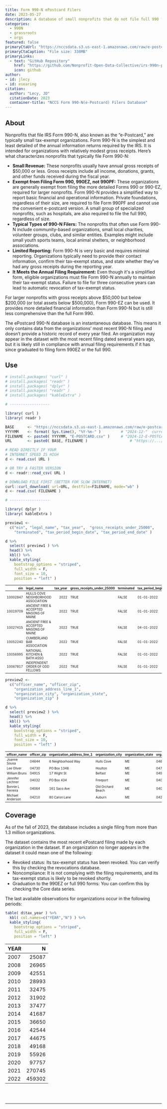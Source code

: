 ```yaml
---
title: Form 990-N ePostcard Filers
date: 2023-05-27
description: A database of small nonprofits that do not file full 990 forms. 
categories:
  - 990N
  - grassroots
  - orgs
featured: false
primaryCtaUrl: "https://nccsdata.s3.us-east-1.amazonaws.com/raw/e-postcard/2024-12-E-POSTCARD.csv"
primaryCtaCaption: "File size: 330MB"
primaryLinks:
  - text: "GitHub Repository"
    href: "https://github.com/Nonprofit-Open-Data-Collective/irs-990n-postcard-filers"
    icon: github
author:
- id: jlecy
- id: esearing
citation: 
  author: "Lecy, JD"
  citationDate: 2023
  container-title: "NCCS Form 990-N(e-Postcard) Filers Database"
---
```



## About 

Nonprofits that file IRS Form 990-N, also known as the “e-Postcard,” are typically small tax-exempt organizations. Form 990-N is the simplest and least detailed of the annual information returns required by the IRS. It is intended for organizations with relatively modest gross receipts. Here’s what characterizes nonprofits that typically file Form 990-N:

  * **Small Revenue:** These nonprofits usually have annual gross receipts of $50,000 or less. Gross receipts include all income, donations, grants, and other funds received during the fiscal year.
  * **Exempt from Filing Form 990, 990EZ, not 990PF:** These organizations are generally exempt from filing the more detailed Forms 990 or 990-EZ, required for larger nonprofits. Form 990-N provides a simplified way to report basic financial and operational information. Private foundations, regardless of their size, are required to file Form 990PF and cannot use the convenient e-postcard version. A small group of specialized nonprofits, such as hospitals, are also required to file the full 990, regardless of size.
  * **Typical Types of 990-N Filers:** The nonprofits that often use Form 990-N include community-based organizations, small local charities, volunteer groups, clubs, and similar entities. Examples might include small youth sports teams, local animal shelters, or neighborhood associations.
  * **Limited Reporting:** Form 990-N is very basic and requires minimal reporting. Organizations typically need to provide their contact information, confirm their tax-exempt status, and state whether they've had any gross receipts during the reporting year.
  * **It Meets the Annual Filing Requirement:** Even though it's a simplified form, eligible organizations must file Form 990-N annually to maintain their tax-exempt status. Failure to file for three consecutive years can lead to automatic revocation of tax-exempt status.

For larger nonprofits with gross receipts above $50,000 but below $200,000 (or total assets below $500,000), Form 990-EZ can be used. It provides more detailed financial information than Form 990-N but is still less comprehensive than the full Form 990.

The ePostcard 990-N database is an instantaneous database. This means it only contains data from the organizations’ most recent 990-N filing and doesn’t provide a historic record of every year filed. An organization may appear in the dataset with the most recent filing dated several years ago, but it is likely still in compliance with annual filing requirements if it has since graduated to filing form 990EZ or the full 990.

## Use

```r
# install.packages( "curl" )
# install.packages( "readr" )
# install.packages( "dplyr" )
# install.packages( "readr" )
# install.packages( "kableExtra" )

# ------------------

library( curl )
library( readr )

BASE      <- "https://nccsdata.s3.us-east-1.amazonaws.com/raw/e-postcard/"
YYYYMM    <- format( Sys.time(), "%Y-%m-" )         # "2024-12-"  current month
FILENAME  <- paste0( YYYYMM, "E-POSTCARD.csv" )     # "2024-12-E-POSTCARD.csv"
URL       <- paste0( BASE, FILENAME )                   # "https://.../2024-12-BMF.csv"

# READ DIRECTLY IF YOUR
# INTERNET SPEED IS HIGH
d <- read.csv( URL )

# OR TRY A FASTER VERSION 
d <- readr::read_csv( URL )

# DOWNLOAD FILE FIRST (BETTER FOR SLOW INTERNET)  
curl::curl_download( url=URL, destfile=FILENAME, mode="wb" )
d <- read.csv( FILENAME )

# ------------------

library( dplyr )
library( kableExtra )

preview1 <- 
  c("ein", "legal_name", "tax_year",  "gross_receipts_under_25000", 
    "terminated", "tax_period_begin_date", "tax_period_end_date" )

d %>%
  select( preview1 ) %>%
  head() %>%  
  kbl() %>%
  kable_styling( 
    bootstrap_options = "striped", 
    full_width = F,
    font_size = 10, 
    position = "left" )
```

<table class="table table-striped" style="font-size: 10px; width: auto !important; ">
 <thead>
  <tr>
   <th style="text-align:right;"> ein </th>
   <th style="text-align:left;"> legal_name </th>
   <th style="text-align:right;"> tax_year </th>
   <th style="text-align:left;"> gross_receipts_under_25000 </th>
   <th style="text-align:left;"> terminated </th>
   <th style="text-align:left;"> tax_period_begin_date </th>
   <th style="text-align:left;"> tax_period_end_date </th>
  </tr>
 </thead>
<tbody>
  <tr>
   <td style="text-align:right;"> 10002847 </td>
   <td style="text-align:left;"> HULLS COVE NEIGHBORHOOD ASSOCIATION </td>
   <td style="text-align:right;"> 2022 </td>
   <td style="text-align:left;"> TRUE </td>
   <td style="text-align:left;"> FALSE </td>
   <td style="text-align:left;"> 01-01-2022 </td>
   <td style="text-align:left;"> 12-31-2022 </td>
  </tr>
  <tr>
   <td style="text-align:right;"> 10019709 </td>
   <td style="text-align:left;"> ANCIENT FREE &amp; ACCEPTED MASONS OF MAINE </td>
   <td style="text-align:right;"> 2022 </td>
   <td style="text-align:left;"> TRUE </td>
   <td style="text-align:left;"> FALSE </td>
   <td style="text-align:left;"> 01-01-2022 </td>
   <td style="text-align:left;"> 12-31-2022 </td>
  </tr>
  <tr>
   <td style="text-align:right;"> 10027415 </td>
   <td style="text-align:left;"> ANCIENT FREE &amp; ACCEPTED MASONS OF MAINE </td>
   <td style="text-align:right;"> 2022 </td>
   <td style="text-align:left;"> TRUE </td>
   <td style="text-align:left;"> FALSE </td>
   <td style="text-align:left;"> 04-01-2022 </td>
   <td style="text-align:left;"> 03-31-2023 </td>
  </tr>
  <tr>
   <td style="text-align:right;"> 10052240 </td>
   <td style="text-align:left;"> CUMBERLAND BAR ASSOCIATION </td>
   <td style="text-align:right;"> 2022 </td>
   <td style="text-align:left;"> TRUE </td>
   <td style="text-align:left;"> FALSE </td>
   <td style="text-align:left;"> 01-01-2022 </td>
   <td style="text-align:left;"> 12-31-2022 </td>
  </tr>
  <tr>
   <td style="text-align:right;"> 10056995 </td>
   <td style="text-align:left;"> NATIONAL KITCHEN &amp; BATH ASSO </td>
   <td style="text-align:right;"> 2022 </td>
   <td style="text-align:left;"> TRUE </td>
   <td style="text-align:left;"> FALSE </td>
   <td style="text-align:left;"> 01-01-2022 </td>
   <td style="text-align:left;"> 12-31-2022 </td>
  </tr>
  <tr>
   <td style="text-align:right;"> 10067817 </td>
   <td style="text-align:left;"> INDEPENDENT ORDER OF ODD FELLOWS </td>
   <td style="text-align:right;"> 2022 </td>
   <td style="text-align:left;"> TRUE </td>
   <td style="text-align:left;"> FALSE </td>
   <td style="text-align:left;"> 01-01-2022 </td>
   <td style="text-align:left;"> 12-31-2022 </td>
  </tr>
</tbody>
</table>

```r
preview2 <- 
  c("officer_name", "officer_zip", 
    "organization_address_line_1", 
    "organization_city", "organization_state", 
    "organization_zip" )

d %>%
  select( preview2 ) %>%
  head() %>%  
  kbl() %>%
  kable_styling( 
    bootstrap_options = "striped", 
    full_width = F,
    font_size = 10, 
    position = "left" )
```



<table class="table table-striped" style="font-size: 10px; width: auto !important; ">
 <thead>
  <tr>
   <th style="text-align:left;"> officer_name </th>
   <th style="text-align:left;"> officer_zip </th>
   <th style="text-align:left;"> organization_address_line_1 </th>
   <th style="text-align:left;"> organization_city </th>
   <th style="text-align:left;"> organization_state </th>
   <th style="text-align:left;"> organization_zip </th>
  </tr>
 </thead>
<tbody>
  <tr>
   <td style="text-align:left;"> Joanne Sousa </td>
   <td style="text-align:left;"> 04644 </td>
   <td style="text-align:left;"> 6 Neighborhood Way </td>
   <td style="text-align:left;"> Hulls Cove </td>
   <td style="text-align:left;"> ME </td>
   <td style="text-align:left;"> 04644 </td>
  </tr>
  <tr>
   <td style="text-align:left;"> Lee Oliver </td>
   <td style="text-align:left;"> 04730 </td>
   <td style="text-align:left;"> PO Box 1348 </td>
   <td style="text-align:left;"> Houlton </td>
   <td style="text-align:left;"> ME </td>
   <td style="text-align:left;"> 04730 </td>
  </tr>
  <tr>
   <td style="text-align:left;"> William Bruns </td>
   <td style="text-align:left;"> 04915 </td>
   <td style="text-align:left;"> 17 Wight St </td>
   <td style="text-align:left;"> Belfast </td>
   <td style="text-align:left;"> ME </td>
   <td style="text-align:left;"> 04915 </td>
  </tr>
  <tr>
   <td style="text-align:left;"> Jennifer Lechner </td>
   <td style="text-align:left;"> 04032 </td>
   <td style="text-align:left;"> PO Box 434 </td>
   <td style="text-align:left;"> Freeport </td>
   <td style="text-align:left;"> ME </td>
   <td style="text-align:left;"> 04032 </td>
  </tr>
  <tr>
   <td style="text-align:left;"> Bonnie L Ferreira </td>
   <td style="text-align:left;"> 04064 </td>
   <td style="text-align:left;"> 161 Saco Ave </td>
   <td style="text-align:left;"> Old Orchard Beach </td>
   <td style="text-align:left;"> ME </td>
   <td style="text-align:left;"> 04064 </td>
  </tr>
  <tr>
   <td style="text-align:left;"> Michael Anderson </td>
   <td style="text-align:left;"> 04210 </td>
   <td style="text-align:left;"> 80 Caron Lane </td>
   <td style="text-align:left;"> Auburn </td>
   <td style="text-align:left;"> ME </td>
   <td style="text-align:left;"> 04210 </td>
  </tr>
</tbody>
</table>

## Coverage 

As of the fall of 2023, the database includes a single filing from more than 1.3 million organizations.

The dataset contains the most recent ePostcard filing made by each organization in the dataset. If an organization no longer appears in the dataset it could mean one of the following: 

  *	Revoked status: Its tax-exempt status has been revoked. You can verify this by checking the revocations database. 
  *	Noncompliance: It is not complying with the filing requirements, and its tax-exempt status is likely to be revoked shortly. 
  *	Graduation to the 990EZ or full 990 forms: You can confirm this by checking the Core data series.

The last available observations for organizations occur in the following periods:

```r
table( d$tax_year ) %>% 
  kbl( col.names=c("YEAR","N") ) %>%
  kable_styling( 
    bootstrap_options = "striped", 
    full_width = F, 
    position = "left" )
```

<table class="table table-striped" style="width: auto !important; ">
 <thead>
  <tr>
   <th style="text-align:left;"> YEAR </th>
   <th style="text-align:right;"> N </th>
  </tr>
 </thead>
<tbody>
  <tr>
   <td style="text-align:left;"> 2007 </td>
   <td style="text-align:right;"> 25087 </td>
  </tr>
  <tr>
   <td style="text-align:left;"> 2008 </td>
   <td style="text-align:right;"> 26965 </td>
  </tr>
  <tr>
   <td style="text-align:left;"> 2009 </td>
   <td style="text-align:right;"> 42551 </td>
  </tr>
  <tr>
   <td style="text-align:left;"> 2010 </td>
   <td style="text-align:right;"> 28993 </td>
  </tr>
  <tr>
   <td style="text-align:left;"> 2011 </td>
   <td style="text-align:right;"> 32475 </td>
  </tr>
  <tr>
   <td style="text-align:left;"> 2012 </td>
   <td style="text-align:right;"> 31902 </td>
  </tr>
  <tr>
   <td style="text-align:left;"> 2013 </td>
   <td style="text-align:right;"> 37477 </td>
  </tr>
  <tr>
   <td style="text-align:left;"> 2014 </td>
   <td style="text-align:right;"> 41687 </td>
  </tr>
  <tr>
   <td style="text-align:left;"> 2015 </td>
   <td style="text-align:right;"> 36650 </td>
  </tr>
  <tr>
   <td style="text-align:left;"> 2016 </td>
   <td style="text-align:right;"> 42544 </td>
  </tr>
  <tr>
   <td style="text-align:left;"> 2017 </td>
   <td style="text-align:right;"> 44675 </td>
  </tr>
  <tr>
   <td style="text-align:left;"> 2018 </td>
   <td style="text-align:right;"> 49168 </td>
  </tr>
  <tr>
   <td style="text-align:left;"> 2019 </td>
   <td style="text-align:right;"> 55926 </td>
  </tr>
  <tr>
   <td style="text-align:left;"> 2020 </td>
   <td style="text-align:right;"> 97757 </td>
  </tr>
  <tr>
   <td style="text-align:left;"> 2021 </td>
   <td style="text-align:right;"> 270745 </td>
  </tr>
  <tr>
   <td style="text-align:left;"> 2022 </td>
   <td style="text-align:right;"> 459302 </td>
  </tr>
</tbody>
</table>


<br>
<br>
<hr>
<br>
<br>
